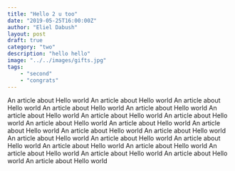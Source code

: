 ```yaml
---
title: "Hello 2 u too"
date: "2019-05-25T16:00:00Z"
author: "Eliel Dabush"
layout: post
draft: true
category: "two"
description: "hello hello"
image: "../../images/gifts.jpg"
tags:
    - "second"
    - "congrats"
---
```


An article about Hello world An article about Hello world An article about Hello world An article about Hello world An article about Hello world An article about Hello world An article about Hello world An article about Hello world An article about Hello world An article about Hello world An article about Hello world An article about Hello world An article about Hello world An article about Hello world An article about Hello world An article about Hello world An article about Hello world An article about Hello world An article about Hello world An article about Hello world An article about Hello world An article about Hello world
